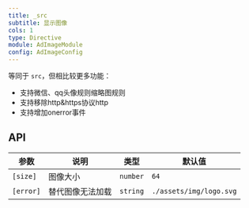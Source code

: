 ```yaml
---
title: _src
subtitle: 显示图像
cols: 1
type: Directive
module: AdImageModule
config: AdImageConfig
---
```


等同于 `src`，但相比较更多功能：

+ 支持微信、qq头像规则缩略图规则
+ 支持移除http&https协议http
+ 支持增加onerror事件

## API

参数 | 说明 | 类型 | 默认值
----|------|-----|------
`[size]` | 图像大小 | `number` | `64`
`[error]` | 替代图像无法加载 | `string` | `./assets/img/logo.svg`
